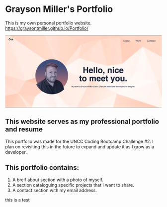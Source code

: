 # Grayson Miller's Portfolio

This is my own personal portfolio website.
https://graysontmiller.github.io/Portfolio/

![Display Image](/assets/portfolio-site-screenshot.png)

## This website serves as my professional portfolio and resume

This portfolio was made for the UNCC Coding Bootcamp Challenge #2. I plan on revisiting this in the future to expand and update it as I grow as a developer.

## This portfolio contains:

1. A breif about section with a photo of myself.
2. A section cataloguing specific projects that I want to share.
3. A contact section with my email address.


this is a test 